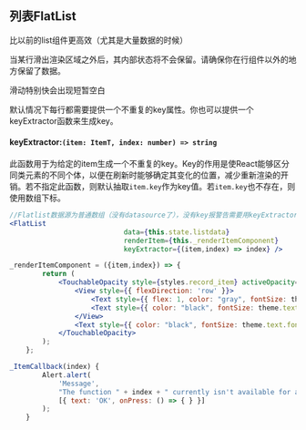 ## 列表FlatList

比以前的list组件更高效（尤其是大量数据的时候）

当某行滑出渲染区域之外后，其内部状态将不会保留。请确保你在行组件以外的地方保留了数据。

滑动特别快会出现短暂空白

默认情况下每行都需要提供一个不重复的key属性。你也可以提供一个keyExtractor函数来生成key。

#### keyExtractor:`(item: ItemT, index: number) => string`

此函数用于为给定的item生成一个不重复的key。Key的作用是使React能够区分同类元素的不同个体，以便在刷新时能够确定其变化的位置，减少重新渲染的开销。若不指定此函数，则默认抽取`item.key`作为key值。若`item.key`也不存在，则使用数组下标。

```jsx
//Flatlist数据源为普通数组（没有datasource了），没有key报警告需要用keyExtractor函数，这里用index作key
<FlatList
                            data={this.state.listdata}
                            renderItem={this._renderItemComponent}
                            keyExtractor={(item,index) => index} />

_renderItemComponent = ({item,index}) => {
        return (
            <TouchableOpacity style={styles.record_item} activeOpacity={theme.btnActiveOpacity} onPress={this._ItemCallback.bind(this, index)}>
                <View style={{ flexDirection: 'row' }}>
                    <Text style={{ flex: 1, color: "gray", fontSize: theme.text.fontSize }}>提交日期：{item.date}</Text>
                    <Text style={{ color: "black", fontSize: theme.text.fontSize }}>{item.state}</Text>
                </View>
                <Text style={{ color: "black", fontSize: theme.text.fontSize }} numberOfLines={2}>{item.content}</Text>
            </TouchableOpacity>
        );
    };

_ItemCallback(index) {
        Alert.alert(
            'Message',
            "The function " + index + " currently isn't available for android",
            [{ text: 'OK', onPress: () => { } }]
        );
    }
```




